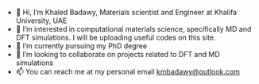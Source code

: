 - 👋 Hi, I’m Khaled Badawy, Materials scientist and Engineer at Khalifa University, UAE
- 👀 I’m interested in computational materials science, specifically MD and DFT simulations. I will be uploading useful codes on this site. 
- 🌱 I’m currently pursuing my PhD degree
- 💞️ I’m looking to collaborate on projects related to DFT and MD simulations  
- 📫 You can reach me at my personal email kmbadawy@outlook.com
